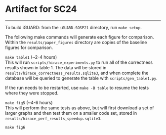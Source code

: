 # Artifact for SC24

---
To build iGUARD: from the `iGUARD-SOSP21` directory, run `make setup`.


The following make commands will generate each figure for comparison. Within the `results/paper_figures` directory are copies of the baseline figures for comparison.

`make table1` (~2-4 hours) \
This will run `scripts/hirace_experiments.py` to run all of the correctness results shown in table 1. The data will be stored in `results/hirace_correctness_results.sqlite3`, and when complete the database will be queried to generate the table with `scripts/gen_table1.py`.

If the run needs to be restarted, use `make -B table` to resume the tests where they were stopped.


`make fig5` (~4-6 hours) \
This will perform the same tests as above, but will first download a set of larger graphs and then test them on a smaller code set, stored in `results/hirace_perf_results_speedup.sqlite3`.


`make fig6`
